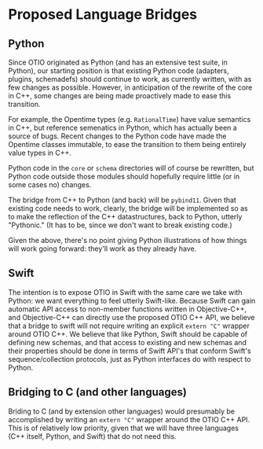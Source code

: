 # Proposed Language Bridges

## Python

Since OTIO originated as Python (and has an extensive test suite, in Python), our starting position
is that existing Python code (adapters, plugins, schemadefs) should continue to work, as currently
written, with as few changes as possible. However, in anticipation of the rewrite of the core in C++,
some changes are being made proactively made to ease this transition.

For example, the Opentime types (e.g. ``RationalTime``) have
value semantics in C++, but reference semenatics in Python, which has actually been a source
of bugs.  Recent changes to the Python code have made the Opentime classes immutable, to ease
the transition to them being entirely value types in C++.

Python code in the `core` or `schema` directories will of course be rewritten, but Python code
outside those modules should hopefully require little (or in some cases no) changes.

The bridge from C++ to Python (and back) will be `pybind11`.  Given that existing code needs to work,
clearly, the bridge will be implemented so as to make the reflection of the C++ datastructures, back
to Python, utterly "Pythonic."  (It has to be, since we don't want to break existing code.)

Given the above, there's no point giving Python illustrations of how things will work going forward: they'll
work as they already have.

## Swift

The intention is to expose OTIO in Swift with the same care we take with Python: we want everything
to feel utterly Swift-like.  Because Swift can gain automatic API access to non-member
functions written in Objective-C++, and Objective-C++ can directly use the proposed OTIO C++ API,
we believe that a bridge to swift will not require writing
an explicit `extern "C"` wrapper around OTIO C++.
We believe that like Python, Swift should be capable of defining new schemas,
and that access to existing and new schemas and their properties should
be done in terms of Swift API's that conform Swift's sequence/collection protocols,
just as Python interfaces do with respect to Python.

## Bridging to C (and other languages)

Briding to C (and by extension other languages) would presumably be accomplished
by writing an `extern "C"` wrapper around the OTIO C++ API.  This is of relatively
low priority, given that we will have three languages (C++ itself, Python, and Swift) that
do not need this.



